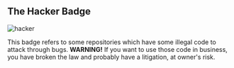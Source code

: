 ## The Hacker Badge

![hacker](https://badges.aleen42.com/src/hacker.svg)

This badge refers to some repositories which have some illegal code to attack through bugs. **WARNING!** If you want to use those code in business, you have broken the law and probably have a litigation, at owner's risk.